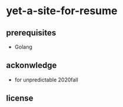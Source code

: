 # yet-a-site-for-resume

## prerequisites
- Golang

## ackonwledge
- for unpredictable 2020fall

## license
